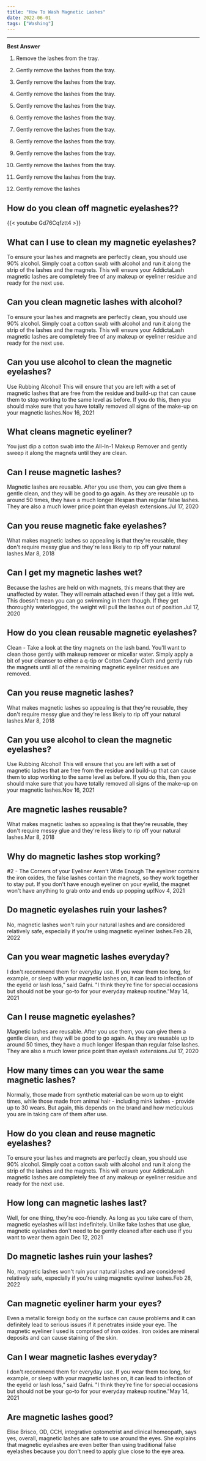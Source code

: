 ```yaml
---
title: "How To Wash Magnetic Lashes"
date: 2022-06-01
tags: ["Washing"]
---
```


---
**Best Answer**


1. Remove the lashes from the tray.

2. Gently remove the lashes from the tray.

3. Gently remove the lashes from the tray.

4. Gently remove the lashes from the tray.

5. Gently remove the lashes from the tray.

6. Gently remove the lashes from the tray.

7. Gently remove the lashes from the tray.

8. Gently remove the lashes from the tray.

9. Gently remove the lashes from the tray.

10. Gently remove the lashes from the tray.

11. Gently remove the lashes from the tray.

12. Gently remove the lashes

## How do you clean off magnetic eyelashes??

{{< youtube Gd76Cqfztt4 >}}

## What can I use to clean my magnetic eyelashes?
To ensure your lashes and magnets are perfectly clean, you should use 90% alcohol. Simply coat a cotton swab with alcohol and run it along the strip of the lashes and the magnets. This will ensure your AddictaLash magnetic lashes are completely free of any makeup or eyeliner residue and ready for the next use.

## Can you clean magnetic lashes with alcohol?
To ensure your lashes and magnets are perfectly clean, you should use 90% alcohol. Simply coat a cotton swab with alcohol and run it along the strip of the lashes and the magnets. This will ensure your AddictaLash magnetic lashes are completely free of any makeup or eyeliner residue and ready for the next use.

## Can you use alcohol to clean the magnetic eyelashes?
Use Rubbing Alcohol! This will ensure that you are left with a set of magnetic lashes that are free from the residue and build-up that can cause them to stop working to the same level as before. If you do this, then you should make sure that you have totally removed all signs of the make-up on your magnetic lashes.Nov 16, 2021

## What cleans magnetic eyeliner?
You just dip a cotton swab into the All-In-1 Makeup Remover and gently sweep it along the magnets until they are clean.

## Can I reuse magnetic lashes?
Magnetic lashes are reusable. After you use them, you can give them a gentle clean, and they will be good to go again. As they are reusable up to around 50 times, they have a much longer lifespan than regular false lashes. They are also a much lower price point than eyelash extensions.Jul 17, 2020

## Can you reuse magnetic fake eyelashes?
What makes magnetic lashes so appealing is that they're reusable, they don't require messy glue and they're less likely to rip off your natural lashes.Mar 8, 2018

## Can I get my magnetic lashes wet?
Because the lashes are held on with magnets, this means that they are unaffected by water. They will remain attached even if they get a little wet. This doesn't mean you can go swimming in them though. If they get thoroughly waterlogged, the weight will pull the lashes out of position.Jul 17, 2020

## How do you clean reusable magnetic eyelashes?
Clean - Take a look at the tiny magnets on the lash band. You'll want to clean those gently with makeup remover or micellar water. Simply apply a bit of your cleanser to either a q-tip or Cotton Candy Cloth and gently rub the magnets until all of the remaining magnetic eyeliner residues are removed.

## Can you reuse magnetic lashes?
What makes magnetic lashes so appealing is that they're reusable, they don't require messy glue and they're less likely to rip off your natural lashes.Mar 8, 2018

## Can you use alcohol to clean the magnetic eyelashes?
Use Rubbing Alcohol! This will ensure that you are left with a set of magnetic lashes that are free from the residue and build-up that can cause them to stop working to the same level as before. If you do this, then you should make sure that you have totally removed all signs of the make-up on your magnetic lashes.Nov 16, 2021

## Are magnetic lashes reusable?
What makes magnetic lashes so appealing is that they're reusable, they don't require messy glue and they're less likely to rip off your natural lashes.Mar 8, 2018

## Why do magnetic lashes stop working?
#2 - The Corners of your Eyeliner Aren't Wide Enough The eyeliner contains the iron oxides, the false lashes contain the magnets, so they work together to stay put. If you don't have enough eyeliner on your eyelid, the magnet won't have anything to grab onto and ends up popping up!Nov 4, 2021

## Do magnetic eyelashes ruin your lashes?
No, magnetic lashes won't ruin your natural lashes and are considered relatively safe, especially if you're using magnetic eyeliner lashes.Feb 28, 2022

## Can you wear magnetic lashes everyday?
I don't recommend them for everyday use. If you wear them too long, for example, or sleep with your magnetic lashes on, it can lead to infection of the eyelid or lash loss,” said Gafni. "I think they're fine for special occasions but should not be your go-to for your everyday makeup routine."May 14, 2021

## Can I reuse magnetic eyelashes?
Magnetic lashes are reusable. After you use them, you can give them a gentle clean, and they will be good to go again. As they are reusable up to around 50 times, they have a much longer lifespan than regular false lashes. They are also a much lower price point than eyelash extensions.Jul 17, 2020

## How many times can you wear the same magnetic lashes?
Normally, those made from synthetic material can be worn up to eight times, while those made from animal hair - including mink lashes - provide up to 30 wears. But again, this depends on the brand and how meticulous you are in taking care of them after use.

## How do you clean and reuse magnetic eyelashes?
To ensure your lashes and magnets are perfectly clean, you should use 90% alcohol. Simply coat a cotton swab with alcohol and run it along the strip of the lashes and the magnets. This will ensure your AddictaLash magnetic lashes are completely free of any makeup or eyeliner residue and ready for the next use.

## How long can magnetic lashes last?
Well, for one thing, they're eco-friendly. As long as you take care of them, magnetic eyelashes will last indefinitely. Unlike fake lashes that use glue, magnetic eyelashes don't need to be gently cleaned after each use if you want to wear them again.Dec 12, 2021

## Do magnetic lashes ruin your lashes?
No, magnetic lashes won't ruin your natural lashes and are considered relatively safe, especially if you're using magnetic eyeliner lashes.Feb 28, 2022

## Can magnetic eyeliner harm your eyes?
Even a metallic foreign body on the surface can cause problems and it can definitely lead to serious issues if it penetrates inside your eye. The magnetic eyeliner I used is comprised of iron oxides. Iron oxides are mineral deposits and can cause staining of the skin.

## Can I wear magnetic lashes everyday?
I don't recommend them for everyday use. If you wear them too long, for example, or sleep with your magnetic lashes on, it can lead to infection of the eyelid or lash loss,” said Gafni. "I think they're fine for special occasions but should not be your go-to for your everyday makeup routine."May 14, 2021

## Are magnetic lashes good?
Elise Brisco, OD, CCH, integrative optometrist and clinical homeopath, says yes, overall, magnetic lashes are safe to use around the eyes. She explains that magnetic eyelashes are even better than using traditional false eyelashes because you don't need to apply glue close to the eye area.

